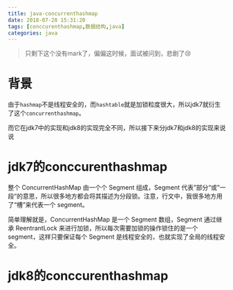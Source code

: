 ```yaml
---
title: java-concurrenthashmap
date: 2018-07-28 15:31:20
tags: [conccurenthashmap,数据结构,java]
categories: java
---
```

> 只剩下这个没有mark了，偏偏这时候，面试被问到，悲剧了😢

<!-- more -->

# 背景

由于`hashmap`不是线程安全的，而`hashtable`就是加锁粒度很大，所以jdk7就衍生了这个`concurrenthashmap`。

而它在jdk7中的实现和jdk8的实现完全不同，所以接下来分jdk7和jdk8的实现来说说

# jdk7的conccurenthashmap

整个 ConcurrentHashMap 由一个个 Segment 组成，Segment 代表”部分“或”一段“的意思，所以很多地方都会将其描述为分段锁。注意，行文中，我很多地方用了“槽”来代表一个 segment。

简单理解就是，ConcurrentHashMap 是一个 Segment 数组，Segment 通过继承 ReentrantLock 来进行加锁，所以每次需要加锁的操作锁住的是一个 segment，这样只要保证每个 Segment 是线程安全的，也就实现了全局的线程安全。

## 

# jdk8的conccurenthashmap
